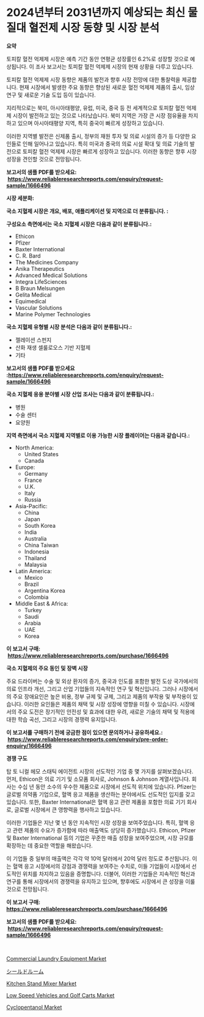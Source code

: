 <p><h1>2024년부터 2031년까지 예상되는 최신 물질대 혈전제 시장 동향 및 시장 분석</h1></p><p><strong>요약</strong></p>
<p><p>토피칼 혈전 억제제 시장은 예측 기간 동안 연평균 성장률인 6.2%로 성장할 것으로 예상됩니다. 이 조사 보고서는 토피칼 혈전 억제제 시장의 현재 상황을 다루고 있습니다.</p><p>토피칼 혈전 억제제 시장 동향은 제품의 발전과 향후 시장 전망에 대한 통찰력을 제공합니다. 현재 시장에서 발생한 주요 동향은 향상된 새로운 혈전 억제제 제품의 출시, 임상 연구 및 새로운 기술 도입 등이 있습니다.</p><p>지리적으로는 북미, 아시아태평양, 유럽, 미국, 중국 등 전 세계적으로 토피칼 혈전 억제제 시장이 발전하고 있는 것으로 나타났습니다. 북미 지역은 가장 큰 시장 점유율을 차지하고 있으며 아시아태평양 지역, 특히 중국이 빠르게 성장하고 있습니다.</p><p>이러한 지역별 발전은 신제품 출시, 정부의 재원 투자 및 의료 시설의 증가 등 다양한 요인들로 인해 일어나고 있습니다. 특히 미국과 중국의 의료 시설 확대 및 의료 기술의 발전으로 토피칼 혈전 억제제 시장은 빠르게 성장하고 있습니다. 이러한 동향은 향후 시장 성장을 견인할 것으로 전망됩니다.</p></p>
<p><strong>보고서의 샘플 PDF를 받으세요: &nbsp;<a href="https://www.reliableresearchreports.com/enquiry/request-sample/1666496">https://www.reliableresearchreports.com/enquiry/request-sample/1666496</a></strong></p>
<p><strong>시장 세분화:</strong></p>
<p><strong> 국소 지혈제 시장은 개요, 배포, 애플리케이션 및 지역으로 더 분류됩니다. :</strong></p>
<p><strong>구성요소 측면에서는 국소 지혈제 시장은 다음과 같이 분류됩니다.:</strong></p>
<p><ul><li>Ethicon</li><li>Pfizer</li><li>Baxter International</li><li>C. R. Bard</li><li>The Medicines Company</li><li>Anika Therapeutics</li><li>Advanced Medical Solutions</li><li>Integra LifeSciences</li><li>B Braun Melsungen</li><li>Gelita Medical</li><li>Equimedical</li><li>Vascular Solutions</li><li>Marine Polymer Technologies</li></ul></p>
<p><strong> 국소 지혈제 유형별 시장 분석은 다음과 같이 분류됩니다.:</strong></p>
<p><ul><li>젤레이션 스펀지</li><li>산화 재생 셀룰로오스 기반 지혈제</li><li>기타</li></ul></p>
<p><strong>보고서의 샘플 PDF를 받으세요 :<a href="https://www.reliableresearchreports.com/enquiry/request-sample/1666496">https://www.reliableresearchreports.com/enquiry/request-sample/1666496</a></strong></p>
<p><strong> 국소 지혈제 응용 분야별 시장 산업 조사는 다음과 같이 분류됩니다.:</strong></p>
<p><ul><li>병원</li><li>수술 센터</li><li>요양원</li></ul></p>
<p><strong>지역 측면에서 국소 지혈제 지역별로 이용 가능한 시장 플레이어는 다음과 같습니다.:</strong></p>
<p><ul>
    <li>
        North America:
        <ul>
            <li>United States</li>
            <li>Canada</li>
        </ul>
    </li>
    <li>
        Europe:
        <ul>
            <li>Germany</li>
            <li>France</li>
            <li>U.K.</li>
            <li>Italy</li>
            <li>Russia</li>
        </ul>
    </li>
    <li>
        Asia-Pacific:
        <ul>
            <li>China</li>
            <li>Japan</li>
            <li>South Korea</li>
            <li>India</li>
            <li>Australia</li>
            <li>China Taiwan</li>
            <li>Indonesia</li>
            <li>Thailand</li>
            <li>Malaysia</li>
        </ul>
    </li>
    <li>
        Latin America:
        <ul>
            <li>Mexico</li>
            <li>Brazil</li>
            <li>Argentina Korea</li>
            <li>Colombia</li>
        </ul>
    </li>
    <li>
        Middle East & Africa:
        <ul>
            <li>Turkey</li>
            <li>Saudi</li>
            <li>Arabia</li>
            <li>UAE</li>
            <li>Korea</li>
        </ul>
    </li>
    </ul></p>
<p><strong>이 보고서 구매: &nbsp;<a href="https://www.reliableresearchreports.com/purchase/1666496">https://www.reliableresearchreports.com/purchase/1666496</a></strong></p>
<p><strong>국소 지혈제의 주요 동인 및 장벽 시장</strong></p>
<p><p>주요 드라이버는 수술 및 외상 환자의 증가, 중국과 인도를 포함한 발전 도상 국가에서의 의료 인프라 개선, 그리고 산업 기업들의 지속적인 연구 및 혁신입니다. 그러나 시장에서의 주요 장애요인은 높은 비용, 정부 규제 및 규제, 그리고 제품의 부작용 및 부작용이 있습니다. 이러한 요인들은 제품의 채택 및 시장 성장에 영향을 미칠 수 있습니다. 시장에서의 주요 도전은 장기적인 안전성 및 효과에 대한 우려, 새로운 기술의 채택 및 적용에 대한 학습 곡선, 그리고 시장의 경쟁력 유지입니다.</p></p>
<p><strong>이 보고서를 구매하기 전에 궁금한 점이 있으면 문의하거나 공유하세요.: &nbsp;<a href="https://www.reliableresearchreports.com/enquiry/pre-order-enquiry/1666496">https://www.reliableresearchreports.com/enquiry/pre-order-enquiry/1666496</a></strong></p>
<p><strong>경쟁 구도</strong></p>
<p><p>탑 토 니컬 헤모 스태틱 에이전트 시장의 선도적인 기업 중 몇 가지를 살펴보겠습니다. 먼저, Ethicon은 의료 기기 및 소모품 회사로, Johnson & Johnson 계열사입니다. 회사는 수십 년 동안 소수의 우수한 제품으로 시장에서 선도적 위치에 있습니다. Pfizer는 글로벌 의약품 기업으로, 혈액 응고 제품을 생산하는 분야에서도 선도적인 입지를 갖고 있습니다. 또한, Baxter International은 혈액 응고 관련 제품을 포함한 의료 기기 회사로, 글로벌 시장에서 큰 영향력을 행사하고 있습니다. </p><p>이러한 기업들은 지난 몇 년 동안 지속적인 시장 성장을 보여주었습니다. 특히, 혈액 응고 관련 제품의 수요가 증가함에 따라 매출액도 상당히 증가했습니다. Ethicon, Pfizer 및 Baxter International 등의 기업은 꾸준한 매출 성장을 보여주었으며, 시장 규모를 확장하는 데 중요한 역할을 해왔습니다. </p><p>이 기업들 중 일부의 매출액은 각각 약 10억 달러에서 20억 달러 정도로 추산됩니다. 이는 혈액 응고 시장에서의 강점과 경쟁력을 보여주는 수치로, 이들 기업들이 시장에서 선도적인 위치를 차지하고 있음을 증명합니다. 더불어, 이러한 기업들은 지속적인 혁신과 연구를 통해 시장에서의 경쟁력을 유지하고 있으며, 향후에도 시장에서 큰 성장을 이룰 것으로 전망됩니다.</p></p>
<p><strong>이 보고서 구매: &nbsp; <a href="https://www.reliableresearchreports.com/purchase/1666496">https://www.reliableresearchreports.com/purchase/1666496</a></strong></p>
<p><strong>보고서의 샘플 PDF를 받으세요: &nbsp;<a href="https://www.reliableresearchreports.com/enquiry/request-sample/1666496">https://www.reliableresearchreports.com/enquiry/request-sample/1666496</a></strong><strong></strong></p>
<p>&nbsp;</p>
<p><p><a href="https://view.publitas.com/reportprime-1/commercial-laundry-equipment-market-research-report-provides-critical-insights-that-can-help-shape-business-development-and-investment-strategies/">Commercial Laundry Equipment Market</a></p><p><a href="https://github.com/hilmi-2a/Market-Research-Report-List-1/blob/main/439564215114.md">シールドルーム</a></p><p><a href="https://github.com/jerrycopelandthomaswsqd8q/Market-Research-Report-List-2/blob/main/kitchen-stand-mixer-market.md">Kitchen Stand Mixer Market</a></p><p><a href="https://issuu.com/reportprime-2/docs/low-speed-vehicles-and-golf-carts-market-size-2030">Low Speed Vehicles and Golf Carts Market</a></p><p><a href="https://sulfuric-clavicle-d39.notion.site/Cyclopentanol-Market-Research-Report-Provides-Critical-Insights-that-can-help-Shape-Business-Develop-dec86904d7164a31bea56510f42cc450">Cyclopentanol Market</a></p></p>